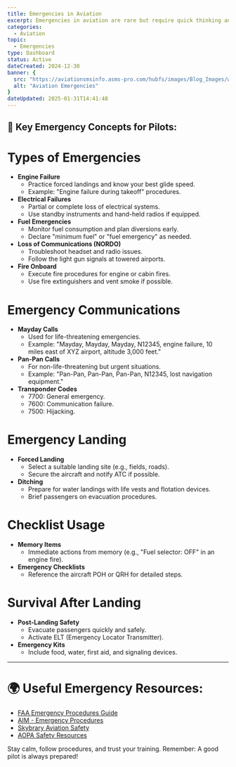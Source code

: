 ```yaml
---
title: Emergencies in Aviation
excerpt: Emergencies in aviation are rare but require quick thinking and adherence to procedures. This guide covers common emergencies, best practices, and resources to help pilots manage unexpected situations.
categories: 
  - Aviation
topic:
  - Emergencies
type: Dashboard
status: Active
dateCreated: 2024-12-30
banner: {
  src: "https://aviationsmsinfo.asms-pro.com/hubfs/images/Blog_Images/what-Emergency-Response-Plans-are-and-why-you-Need-it.png",
  alt: "Aviation Emergencies"
}
dateUpdated: 2025-01-31T14:41:48
---
```

## 🛑 Key Emergency Concepts for Pilots:

# Types of Emergencies
- **Engine Failure**
	- Practice forced landings and know your best glide speed.
	- Example: "Engine failure during takeoff" procedures.
- **Electrical Failures**
	- Partial or complete loss of electrical systems.
	- Use standby instruments and hand-held radios if equipped.
- **Fuel Emergencies**
	- Monitor fuel consumption and plan diversions early.
	- Declare "minimum fuel" or "fuel emergency" as needed.
- **Loss of Communications (NORDO)**
	- Troubleshoot headset and radio issues.
	- Follow the light gun signals at towered airports.
- **Fire Onboard**
	- Execute fire procedures for engine or cabin fires.
	- Use fire extinguishers and vent smoke if possible.

# Emergency Communications
- **Mayday Calls**
	- Used for life-threatening emergencies.
	- Example: "Mayday, Mayday, Mayday, N12345, engine failure, 10 miles east of XYZ airport, altitude 3,000 feet."
- **Pan-Pan Calls**
	- For non-life-threatening but urgent situations.
	- Example: "Pan-Pan, Pan-Pan, Pan-Pan, N12345, lost navigation equipment."
- **Transponder Codes**
	- 7700: General emergency.
	- 7600: Communication failure.
	- 7500: Hijacking.

# Emergency Landing
- **Forced Landing**
	- Select a suitable landing site (e.g., fields, roads).
	- Secure the aircraft and notify ATC if possible.
- **Ditching**
	- Prepare for water landings with life vests and flotation devices.
	- Brief passengers on evacuation procedures.

# Checklist Usage
- **Memory Items**
	- Immediate actions from memory (e.g., "Fuel selector: OFF" in an engine fire).
- **Emergency Checklists**
	- Reference the aircraft POH or QRH for detailed steps.

# Survival After Landing
- **Post-Landing Safety**
	- Evacuate passengers quickly and safely.
	- Activate ELT (Emergency Locator Transmitter).
- **Emergency Kits**
	- Include food, water, first aid, and signaling devices.

---

# 🌍 Useful Emergency Resources:
- [FAA Emergency Procedures Guide](https://www.faa.gov/regulations_policies/)
- [AIM - Emergency Procedures](https://www.faa.gov/air_traffic/publications/atpubs/aim_html/chap6.html)
- [Skybrary Aviation Safety](https://www.skybrary.aero/)
- [AOPA Safety Resources](https://www.aopa.org/)



Stay calm, follow procedures, and trust your training. Remember: A good pilot is always prepared!